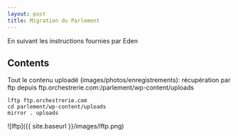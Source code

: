 ```yaml
---
layout: post
title: Migration du Parlement
---
```


En suivant les instructions fournies par Eden

## Contents
Tout le contenu uploadé (images/photos/enregistrements): récupération par ftp depuis ftp.orchestrerie.com:/parlement/wp-content/uploads

```
lftp ftp.orchestrerie.com
cd parlement/wp-content/uploads
mirror . uploads
```

![lftp]({{ site.baseurl }}/images/lftp.png)

